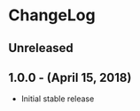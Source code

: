 ChangeLog
=========

Unreleased
----------

1.0.0 - (April 15, 2018)
------------------
* Initial stable release

